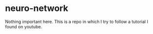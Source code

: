 # neuro-network
Nothing important here.
This is a repo in which I try to follow a tutorial I found on youtube.
